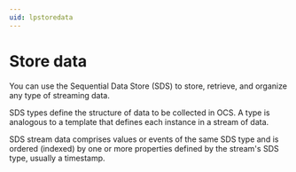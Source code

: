 ```yaml
---
uid: lpstoredata
---
```


# Store data

You can use the Sequential Data Store (SDS) to store, retrieve, and organize any type of streaming data. 

SDS types define the structure of data to be collected in OCS. A type is analogous to a template that defines each instance in a stream of data.

SDS stream data comprises values or events of the same SDS type and is ordered (indexed) by one or more properties defined by the stream's SDS type, usually a timestamp.